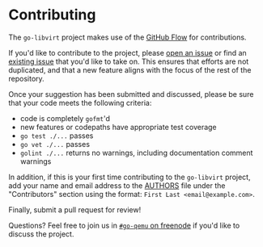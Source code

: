 Contributing
============

The `go-libvirt` project makes use of the [GitHub Flow](https://guides.github.com/introduction/flow/)
for contributions.

If you'd like to contribute to the project, please
[open an issue](https://github.com/digitalocean/go-libvirt/issues/new) or find an
[existing issue](https://github.com/digitalocean/go-libvirt/issues) that you'd like
to take on.  This ensures that efforts are not duplicated, and that a new feature
aligns with the focus of the rest of the repository.

Once your suggestion has been submitted and discussed, please be sure that your
code meets the following criteria:
  - code is completely `gofmt`'d
  - new features or codepaths have appropriate test coverage
  - `go test ./...` passes
  - `go vet ./...` passes
  - `golint ./...` returns no warnings, including documentation comment warnings

In addition, if this is your first time contributing to the `go-libvirt` project,
add your name and email address to the
[AUTHORS](https://github.com/digitalocean/go-libvirt/blob/master/AUTHORS) file
under the "Contributors" section using the format:
`First Last <email@example.com>`.

Finally, submit a pull request for review!

Questions?  Feel free to join us in [`#go-qemu` on freenode](https://webchat.freenode.net/)
if you'd like to discuss the project.
